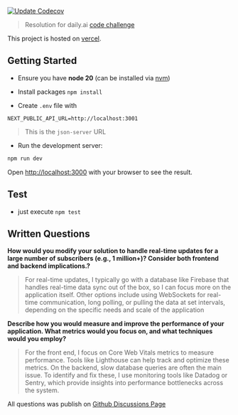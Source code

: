 [![Update Codecov](https://github.com/Ridermansb/daily-ai-challenge/actions/workflows/codecov.yml/badge.svg)](https://github.com/Ridermansb/daily-ai-challenge/actions/workflows/codecov.yml)

> Resolution for daily.ai [code challenge][0]

This project is hosted on [vercel][vercel-project].

## Getting Started

- Ensure you have **node 20** (can be installed via [nvm][nvm-website])
- Install packages `npm install`

- Create `.env` file with

```
NEXT_PUBLIC_API_URL=http://localhost:3001
```

> This is the `json-server` URL

- Run the development server:

```bash
npm run dev
```

Open [http://localhost:3000](http://localhost:3000) with your browser to see the result.

## Test

- just execute `npm test`

## Written Questions

**How would you modify your solution to handle real-time updates for a large number of subscribers (e.g., 1 million+)? Consider both frontend and backend implications.?**

> For real-time updates, I typically go with a database like Firebase that handles real-time data sync out of the box, so I can focus more on the application itself. Other options include using WebSockets for real-time communication, long polling, or pulling the data at set intervals, depending on the specific needs and scale of the application

**Describe how you would measure and improve the performance of your application. What metrics would you focus on, and what techniques would you employ?**

> For the front end, I focus on Core Web Vitals metrics to measure performance. Tools like Lighthouse can help track and optimize these metrics. On the backend, slow database queries are often the main issue. To identify and fix these, I use monitoring tools like Datadog or Sentry, which provide insights into performance bottlenecks across the system.

All questions was publish on [Github Discussions Page][1]

<!-- links -->

[0]: https://dailyai.notion.site/Senior-Frontend-Engineer-Take-Home-Project-c230fc7f08ef49ffb690611664d375db?pvs=74
[vercel-project]: https://vercel.com/riderman-de-sousa-barbosas-projects/daily-ai-challenge
[nvm-website]: https://github.com/nvm-sh/nvm
[1]: https://github.com/Ridermansb/daily-ai-challenge/discussions/categories/q-a

